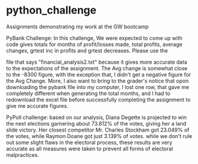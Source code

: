 # python_challenge
Assignments demonstrating my work at the GW bootcamp 

PyBank Challenge: In this challenge, We were expected to come up with code 
 gives totals for months of profit/losses made, total profits, average 
changes, grtest inc in profits and grtest decreases. Please use the 

file that says "financial_analysis2.txt"  because it gives more accurate
data to the expectations of the assignment. The Avg change is somewhat 
close to the -8300 figure, with the exception that, I didn't get a negative 
figure for the Avg Change. More, I also want to bring to the grader's notice 
that opon downloading the pybank file into my computer, I lost one row, that gave me completely different when generating the total months, and 
I had to redownload the excel file before successfully completing the 
assignment to give me accurate figures.

PyPoll challenge: based on our analysis, Diana Degette is projected to win 
the next elections garnering about 73.812% of the votes, giving 
her a land slide victory. Her closest competitor Mr. Charles Stockham 
got 23.049% of the votes, while Raymon Doane got just 3.139% of votes. while 
we don't rule out some slight flaws in the electoral process, these results 
are very accurate as all measures were taken to prevent all forms of 
electoral malpractices. 
